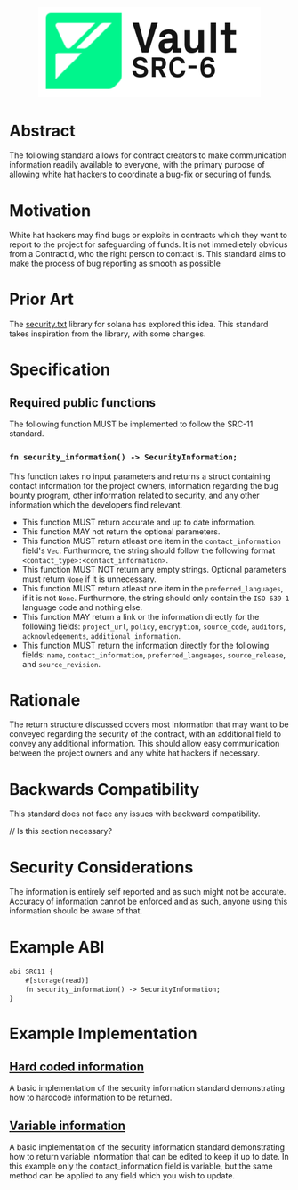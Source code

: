 <p align="center">
    <picture>
        <source media="(prefers-color-scheme: dark)" srcset=".docs/src-6-logo-dark-theme.png">
        <img alt="SRC-6 logo" width="400px" src=".docs/src-6-logo-light-theme.png">
    </picture>
</p>

# Abstract

The following standard allows for contract creators to make communication information readily available to everyone, with the primary purpose of allowing white hat hackers to coordinate a bug-fix or securing of funds.

# Motivation

White hat hackers may find bugs or exploits in contracts which they want to report to the project for safeguarding of funds. It is not immedietely obvious from a ContractId, who the right person to contact is. This standard aims to make the process of bug reporting as smooth as possible

# Prior Art

The [security.txt](https://github.com/neodyme-labs/solana-security-txt) library for solana has explored this idea. This standard takes inspiration from the library, with some changes.

# Specification

## Required public functions

The following function MUST be implemented to follow the SRC-11 standard.

### `fn security_information() -> SecurityInformation;`

This function takes no input parameters and returns a struct containing contact information for the project owners, information regarding the bug bounty program, other information related to security, and any other information which the developers find relevant.

- This function MUST return accurate and up to date information.
- This function MAY not return the optional parameters.
- This function MUST return atleast one item in the `contact_information` field's `Vec`. Furthurmore, the string should follow the following format `<contact_type>:<contact_information>`.
- This function MUST NOT return any empty strings. Optional parameters must return `None` if it is unnecessary.
- This function MUST return atleast one item in the `preferred_languages`, if it is not `None`. Furthurmore, the string should only contain the `ISO 639-1` language code and nothing else.
- This function MAY return a link or the information directly for the following fields: `project_url`, `policy`, `encryption`, `source_code`, `auditors`, `acknowledgements`, `additional_information`.
- This function MUST return the information directly for the following fields: `name`, `contact_information`, `preferred_languages`, `source_release`, and `source_revision`.


# Rationale

The return structure discussed covers most information that may want to be conveyed regarding the security of the contract, with an additional field to convey any additional information. This should allow easy communication between the project owners and any white hat hackers if necessary.

# Backwards Compatibility

This standard does not face any issues with backward compatibility. 

// Is this section necessary?

# Security Considerations

The information is entirely self reported and as such might not be accurate. Accuracy of information cannot be enforced and as such, anyone using this information should be aware of that.

# Example ABI

```sway
abi SRC11 {
    #[storage(read)]
    fn security_information() -> SecurityInformation;
}
```

# Example Implementation

## [Hard coded information](../../examples/src11-security-information/hardcoded-information/)

A basic implementation of the security information standard demonstrating how to hardcode information to be returned.

## [Variable information](../../examples/src11-security-information/variable-information/)

A basic implementation of the security information standard demonstrating how to return variable information that can be edited to keep it up to date. In this example only the contact_information field is variable, but the same method can be applied to any field which you wish to update.
